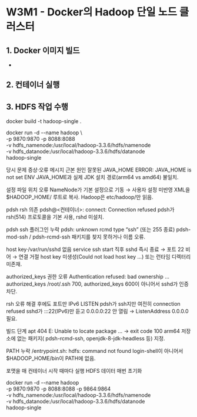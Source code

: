 # W3M1 - Docker의 Hadoop 단일 노드 클러스터

## 1. Docker 이미지 빌드

- 

## 2. 컨테이너 실행

## 3. HDFS 작업 수행



docker build -t hadoop-single .

docker run -d --name hadoop \  
  -p 9870:9870 -p 8088:8088 \
  -v hdfs_namenode:/usr/local/hadoop-3.3.6/hdfs/namenode \
  -v hdfs_datanode:/usr/local/hadoop-3.3.6/hdfs/datanode \
  hadoop-single


  당시 문제
증상·오류 메시지
근본 원인
잘못된 JAVA_HOME
ERROR: JAVA_HOME is not set
ENV JAVA_HOME과 실제 JDK 설치 경로(arm64 vs amd64) 불일치.

설정 파일 위치 오류
NameNode가 기본 설정으로 기동 → 사용자 설정 미반영
XML을 $HADOOP_HOME/ 루트로 복사. Hadoop은 etc/hadoop/만 읽음.

pdsh rsh 의존
pdsh@<컨테이너>: connect: Connection refused
pdsh가 rsh(514) 프로토콜을 기본 사용, rshd 미설치.

pdsh ssh 플러그인 누락
pdsh: unknown rcmd type “ssh” (또는 255 종료)
pdsh-mod-ssh / pdsh-rcmd-ssh 패키지를 찾지 못하거나 이름 오류.

host key·/var/run/sshd 없음
service ssh start 직후 sshd 즉시 종료 → 포트 22 비어 → 연결 거절
host key 미생성(Could not load host key …) 또는 런타임 디렉터리 미존재.

authorized_keys 권한 오류
Authentication refused: bad ownership …authorized_keys
/root/.ssh 700, authorized_keys 600이 아니어서 sshd가 인증 차단.

rsh 오류 해결 후에도 포트만 IPv6 LISTEN
pdsh가 ssh지만 여전히 connection refused
sshd가 :::22(IPv6)만 듣고 0.0.0.0:22 안 열림 → ListenAddress 0.0.0.0 필요.

빌드 단계 apt 404
E: Unable to locate package … → exit code 100
arm64 저장소에 없는 패키지( pdsh-rcmd-ssh, openjdk-8-jdk-headless 등) 지정.

PATH 누락
/entrypoint.sh: hdfs: command not found
login-shell이 아니어서 $HADOOP_HOME/bin이 PATH에 없음.

포맷을 매 컨테이너 시작 때마다 실행
HDFS 데이터 매번 초기화


docker run -d --name hadoop \
  -p 9870:9870 -p 8088:8088 -p 9864:9864 \
  -v hdfs_namenode:/usr/local/hadoop-3.3.6/hdfs/namenode \
  -v hdfs_datanode:/usr/local/hadoop-3.3.6/hdfs/datanode \
  hadoop-single